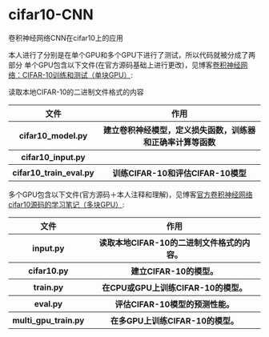 # cifar10-CNN
卷积神经网络CNN在cifar10上的应用

本人进行了分别是在单个GPU和多个GPU下进行了测试，所以代码就被分成了两部分
单个GPU包含以下文件(在官方源码基础上进行更改)，见博客[卷积神经网络：CIFAR-10训练和测试（单块GPU）](https://blog.csdn.net/weixin_42111770/article/details/81940601):
<table>
    <thead>
        <tr>
            <th>文件</th>
            <th>作用</th>
        </tr>
    </thead>
    <tbody>
        <tr> <th>cifar10_model.py</th> <th> 建立卷积神经模型，定义损失函数，训练器和正确率计算等函数</th> </tr>
        <tr> <th>cifar10_input.py</th> <th> </th>读取本地CIFAR-10的二进制文件格式的内容 </tr>
        <tr> <th>cifar10_train_eval.py </th> <th>训练CIFAR-10和评估CIFAR-10模型</th> </tr>
    </tbody>
</table>

多个GPU包含以下文件(官方源码＋本人注释和理解)，见博客[官方卷积神经网络cifar10源码的学习笔记（多块GPU）](https://blog.csdn.net/weixin_42111770/article/details/82685668):

<table>
    <thead>
        <tr>
            <th>文件</th>
            <th>作用</th>
        </tr>
    </thead>
    <tbody>
       <tr> <th>input.py</th>  <th>读取本地CIFAR-10的二进制文件格式的内容。</th> </tr>
       <tr> <th>cifar10.py </th>  <th> 建立CIFAR-10的模型。</th> </tr>
       <tr> <th>train.py </th>  <th> 在CPU或GPU上训练CIFAR-10的模型。</th> </tr>
       <tr> <th>eval.py </th>  <th>评估CIFAR-10模型的预测性能。</th> </tr>
       <tr> <th>multi_gpu_train.py </th>  <th> 在多GPU上训练CIFAR-10的模型。</th> </tr>
    </tbody>
</table>
